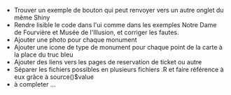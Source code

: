- Trouver un exemple de bouton qui peut renvoyer vers un autre onglet du même Shiny
- Rendre lisible le code dans l'ui comme dans les exemples Notre Dame de Fourvière et Musée de l'Illusion, et corriger les fautes.
- Ajouter une photo pour chaque monument
- Ajouter une icone de type de monument pour chaque point de la carte à la place du truc bleu
- Ajouter des liens vers les pages de reservation de ticket ou autre
- Séparer les fichiers possibles en plusieurs fichiers .R et faire référence à eux grâce à source()$value
- à completer ...
